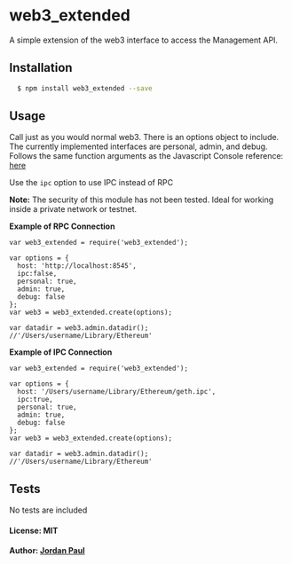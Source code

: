 # web3_extended


A simple extension of the web3 interface to access the Management API. 

## Installation

``` bash
  $ npm install web3_extended --save
```

## Usage
Call just as you would normal web3. There is an options object to include. The currently implemented interfaces are personal, admin, and debug. Follows the same function arguments as the Javascript Console reference: [here][0]

Use the `ipc` option to use IPC instead of RPC

**Note:** The security of this module has not been tested. Ideal for working inside a private network or testnet. 

**Example of RPC Connection**
```
var web3_extended = require('web3_extended');

var options = {
  host: 'http://localhost:8545',
  ipc:false,
  personal: true, 
  admin: true,
  debug: false
};
var web3 = web3_extended.create(options);

var datadir = web3.admin.datadir();
//'/Users/username/Library/Ethereum'
```

**Example of IPC Connection**

```
var web3_extended = require('web3_extended');

var options = {
  host: '/Users/username/Library/Ethereum/geth.ipc',
  ipc:true,
  personal: true, 
  admin: true,
  debug: false
};
var web3 = web3_extended.create(options);

var datadir = web3.admin.datadir();
//'/Users/username/Library/Ethereum'
```

## Tests

No tests are included

#### License: MIT
#### Author: [Jordan Paul](https://github.com/The18thWarrior)

[0]: https://github.com/ethereum/go-ethereum/wiki/JavaScript-Console#admin
